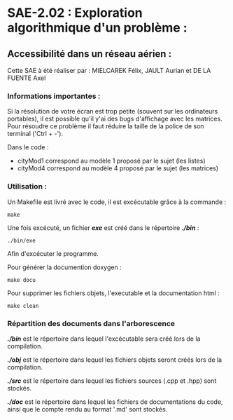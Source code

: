 SAE-2.02 : Exploration algorithmique d'un problème :
===

Accessibilité dans un réseau aérien :
---

Cette SAE à été réaliser par : MIELCAREK Félix, JAULT Aurian et DE LA FUENTE Axel

### Informations importantes :

Si la résolution de votre écran est trop petite (souvent sur les ordinateurs portables), il est possible qu'il y'ai des bugs d'affichage avec les matrices. Pour résoudre ce problème il faut réduire la taille de la police de son terminal ('Ctrl + -').

Dans le code : 

- cityMod1 correspond au modèle 1 proposé par le sujet (les listes)
- cityMod4 correspond au modèle 4 proposé par le sujet (les matrices)

### Utilisation : 

Un Makefile est livré avec le code, il est excécutable grâce à la commande :

```
make
```
 
Une fois excécuté, un fichier **_exe_** est créé dans le répertoire **_./bin_** :

```
./bin/exe
```

Afin d'excécuter le programme.

Pour générer la documention doxygen :

```
make docu
```

Pour supprimer les fichiers objets, l'executable et la documentation html :

```
make clean
```

### Répartition des documents dans l'arborescence

**_./bin_** est le répertoire dans lequel l'excécutable sera créé lors de la compilation.

**_./obj_** est le répertoire dans lequel les fichiers objets seront créés lors de la compilation.

**_./src_** est le répertoire dans lequel les fichiers sources (.cpp et .hpp) sont stockés.

**_./doc_** est le répertoire dans lequel les fichiers de documentations du code, ainsi que le compte rendu au format '.md' sont stockés.
